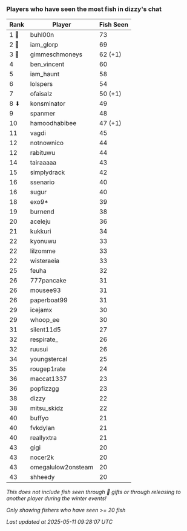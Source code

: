 ### Players who have seen the most fish in dizzy's chat
| Rank | Player | Fish Seen |
|------|--------|-----------|
| 1 🥇  | buhl00n  | 73 |
| 2 🥈  | iam_glorp  | 69 |
| 3 🥉  | gimmeschmoneys  | 62 (+1) |
| 4  | ben_vincent  | 60 |
| 5  | iam_haunt  | 58 |
| 6  | lolspers  | 54 |
| 7  | ofaisalz  | 50 (+1) |
| 8 ⬇ | konsminator  | 49 |
| 9  | spanmer  | 48 |
| 10  | hamoodhabibee  | 47 (+1) |
| 11  | vagdi  | 45 |
| 12  | notnownico  | 44 |
| 12  | rabituwu  | 44 |
| 14  | tairaaaaa  | 43 |
| 15  | simplydrack  | 42 |
| 16  | ssenario  | 40 |
| 16  | sugur  | 40 |
| 18  | exo9*  | 39 |
| 19  | burnend  | 38 |
| 20  | aceleju  | 36 |
| 21  | kukkuri  | 34 |
| 22  | kyonuwu  | 33 |
| 22  | lilzomme  | 33 |
| 22  | wisteraeia  | 33 |
| 25  | feuha  | 32 |
| 26  | 777pancake  | 31 |
| 26  | mousee93  | 31 |
| 26  | paperboat99  | 31 |
| 29  | icejamx  | 30 |
| 29  | whoop_ee  | 30 |
| 31  | silent11d5  | 27 |
| 32  | respirate_  | 26 |
| 32  | ruusui  | 26 |
| 34  | youngstercal  | 25 |
| 35  | rougep1rate  | 24 |
| 36  | maccat1337  | 23 |
| 36  | popfizzgg  | 23 |
| 38  | dizzy  | 22 |
| 38  | mitsu_skidz  | 22 |
| 40  | buffyo  | 21 |
| 40  | fvkdylan  | 21 |
| 40  | reallyxtra  | 21 |
| 43  | gigi  | 20 |
| 43  | nocer2k  | 20 |
| 43  | omegalulow2onsteam  | 20 |
| 43  | shheedy  | 20 |

_This does not include fish seen through 🎁 gifts or through releasing to another player during the winter events!_

_Only showing fishers who have seen >= 20 fish_

_Last updated at 2025-05-11 09:28:07 UTC_